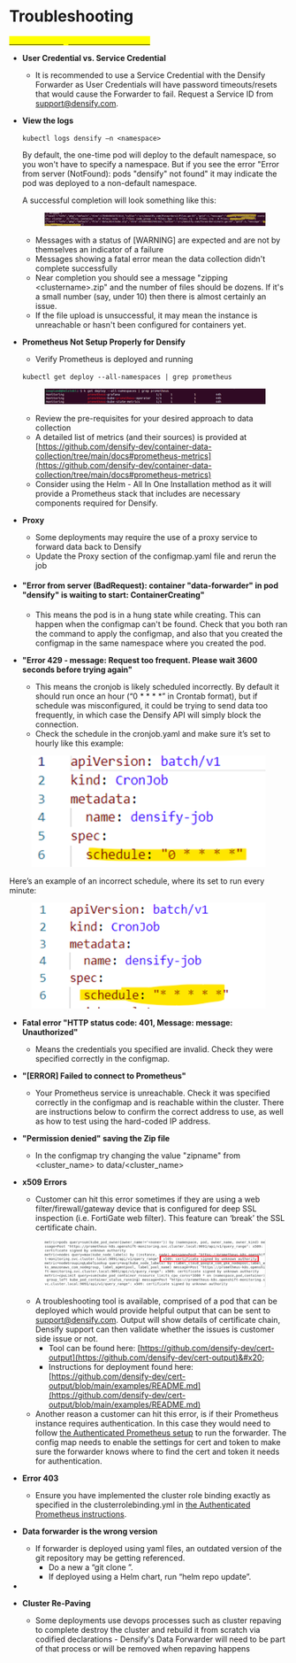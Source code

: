 # Troubleshooting

[<mark style="color:yellow;">Troubleshooting notes from main docs</mark>](https://github.com/densify-dev/container-data-collection/blob/main/egress-requirements.md)

* **User Credential vs. Service Credential**
  * It is recommended to use a Service Credential with the Densify Forwarder as User Credentials will have password timeouts/resets that would cause the Forwarder to fail.  Request a Service ID from support@densify.com.
*   **View the logs**

    &#x20;

    `kubectl logs densify –n <namespace>`

    &#x20;

    By default, the one-time pod will deploy to the default namespace, so you won't have to specify a namespace.  But if you see the error "Error from server (NotFound): pods "densify" not found" it may indicate the pod was deployed to a non-default namespace.

    &#x20;

    A successful completion will look something like this:

    <figure><img src="../.gitbook/assets/image (24).png" alt=""><figcaption></figcaption></figure>

    * Messages with a status of \[WARNING] are expected and are not by themselves an indicator of a failure
    * Messages showing a fatal error mean the data collection didn't complete successfully
    * Near completion you should see a message "zipping \<clustername>.zip" and the number of files should be dozens.  If it's a small number (say, under 10) then there is almost certainly an issue.
    * If the file upload is unsuccessful, it may mean the instance is unreachable or hasn't been configured for containers yet.
*   **Prometheus Not Setup Properly for Densify**

    * Verify Prometheus is deployed and running

    `kubectl get deploy --all-namespaces | grep prometheus`

    <figure><img src="../.gitbook/assets/image (28).png" alt=""><figcaption></figcaption></figure>

    * Review the pre-requisites for your desired approach to data collection
    * A detailed list of metrics (and their sources) is provided at [https://github.com/densify-dev/container-data-collection/tree/main/docs#prometheus-metrics](https://github.com/densify-dev/container-data-collection/tree/main/docs#prometheus-metrics)
    * Consider using the Helm - All In One Installation method as it will provide a Prometheus stack that includes are necessary components required for Densify.&#x20;
* **Proxy**
  * Some deployments may require the use of a proxy service to forward data back to Densify
  * Update the Proxy section of the configmap.yaml file and rerun the job &#x20;
* #### "Error from server (BadRequest): container "data-forwarder" in pod "densify" is waiting to start: ContainerCreating"
  * This means the pod is in a hung state while creating. This can happen when the configmap can't be found. Check that you both ran the command to apply the configmap, and also that you created the configmap in the same namespace where you created the pod.
* **"Error 429 - message: Request too frequent. Please wait 3600 seconds before trying again"**&#x20;
  * This means the cronjob is likely scheduled incorrectly. By default it should run once an hour (“0 \* \* \* \*” in Crontab format), but if schedule was misconfigured, it could be trying to send data too frequently, in which case the Densify API will simply block the connection.
  * Check the schedule in the cronjob.yaml and make sure it’s set to hourly like this example:

<figure><img src="../.gitbook/assets/image (25).png" alt=""><figcaption></figcaption></figure>

Here’s an example of an incorrect schedule, where its set to run every minute:

<figure><img src="../.gitbook/assets/image (26).png" alt=""><figcaption></figcaption></figure>

* **Fatal error "HTTP status code: 401, Message: message: Unauthorized"**&#x20;
  * Means the credentials you specified are invalid. Check they were specified correctly in the configmap.
* **"\[ERROR] Failed to connect to Prometheus"**&#x20;
  * Your Prometheus service is unreachable. Check it was specified correctly in the configmap and is reachable within the cluster. There are instructions below to confirm the correct address to use, as well as how to test using the hard-coded IP address.
* **"Permission denied" saving the Zip file**&#x20;
  * In the configmap try changing the value "zipname" from \<cluster\_name> to data/\<cluster\_name>
*   **x509 Errors**

    * Customer can hit this error sometimes if they are using a web filter/firewall/gateway device that is configured for deep SSL inspection (i.e. FortiGate web filter). This feature can ‘break’ the SSL certificate chain.

    <figure><img src="../.gitbook/assets/image (27).png" alt=""><figcaption></figcaption></figure>

    * A troubleshooting tool is available, comprised of a pod that can be deployed which would provide helpful output that can be sent to support@densify.com.  Output will show details of certificate chain, Densify support can then validate whether the issues is customer side issue or not.&#x20;
      * Tool can be found here: [https://github.com/densify-dev/cert-output](https://github.com/densify-dev/cert-output)&#x20;
      * Instructions for deployment found here: [https://github.com/densify-dev/cert-output/blob/main/examples/README.md](https://github.com/densify-dev/cert-output/blob/main/examples/README.md)
    * Another reason a customer can hit this error, is if their Prometheus instance requires authentication. In this case they would need to follow [the Authenticated Prometheus setup](https://github.com/densify-dev/container-data-collection/tree/main/single-cluster/examples/bearer-openshift) to run the forwarder. The config map needs to enable the settings for cert and token to make sure the forwarder knows where to find the cert and token it needs for authentication.
* **Error 403**&#x20;
  * Ensure you have implemented the cluster role binding exactly as specified in the clusterrolebinding.yml in [the Authenticated Prometheus instructions](https://github.com/densify-dev/container-data-collection/tree/main/single-cluster/examples/bearer-openshift).
* **Data forwarder is the wrong version**&#x20;
  * If forwarder is deployed using yaml files,  an outdated version of the git repository may be getting referenced. &#x20;
    * Do a new a “git clone ”.&#x20;
    * If deployed using a Helm chart, run “helm repo update”.
*



* **Cluster Re-Paving**
  * Some deployments use devops processes such as cluster repaving to complete destroy the cluster and rebuild it from scratch via codified declarations - Densify's Data Forwarder will need to be part of that process or will be removed when repaving happens

